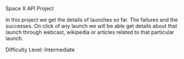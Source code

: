 Space X API Project

In this project we get the details of launches so far.
The failures and the successes.
On click of any launch we will be able get details about that launch through webcast, wikipedia or articles related to that particular launch.

Difficulty Level: Intermediate

